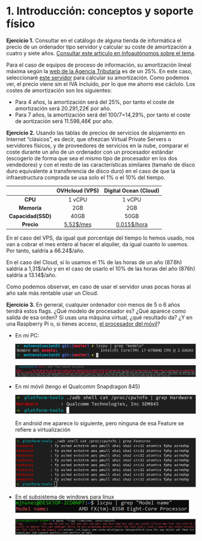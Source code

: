 # 1. Introducción: conceptos y soporte físico
**Ejercicio 1.** Consultar en el catálogo de alguna tienda de informática el precio de un ordenador tipo servidor y calcular su coste de amortización a cuatro y siete años. [Consultar este artículo en Infoautónomos sobre el tema](https://www.infoautonomos.com/consultas-a-la-comunidad/988/).

Para el caso de equipos de proceso de información, su amortización lineal máxima según la [web de la Agencia Tributaria](https://www.agenciatributaria.es/AEAT.internet/Inicio/_Segmentos_/Empresas_y_profesionales/Empresas/Impuesto_sobre_Sociedades/Periodos_impositivos_a_partir_de_1_1_2015/Base_imponible/Amortizacion/Tabla_de_coeficientes_de_amortizacion_lineal_.shtml) es de un 25%. En este caso, seleccionaré [este servidor](https://www.dell.com/es-es/work/shop/cty/pdp/spd/poweredge-r940xa/emea_r940xa_vi_vp) para calcular su amortización. Como podemos ver, el precio viene sin el IVA incluido, por lo que me ahorro ese cáclulo. Los costes de amortización son los siguientes:
- Para 4 años, la amortización será del 25%, por tanto el coste de amortización será 20.291,22€ por año.
- Para 7 años, la amortización será del 100/7=14,29%, por tanto el coste de aortización será 11.598,46€ por año.

**Ejercicio 2.** Usando las tablas de precios de servicios de alojamiento en Internet “clásicos”, es decir, que ofrezcan Virtual Private Servers o servidores físicos, y de proveedores de servicios en la nube, comparar el coste durante un año de un ordenador con un procesador estándar (escogerlo de forma que sea el mismo tipo de procesador en los dos vendedores) y con el resto de las características similares (tamaño de disco duro equivalente a transferencia de disco duro) en el caso de que la infraestructura comprada se usa solo el 1% o el 10% del tiempo.

|                | **OVHcloud (VPS)** | **Digital Ocean (Cloud)** |
|:--------------:|:------------------:|:-------------------------:|
|     **CPU**    |       1 vCPU       |           1 vCPU          |
|   **Memoria**  |         2GB        |            2GB            |
| **Capacidad(SSD)** |        40GB        |            50GB           |
|   **Precio**   |       [5.52$/mes](https://us.ovhcloud.com/vps/)       |         [0.015$/hora](https://www.digitalocean.com/pricing/?utm_campaign=emea_brand_kw_en_cpc&utm_adgroup=digitalocean_pricing_exact&_keyword=digital%20ocean%20pricing&_device=c&_adposition=&utm_medium=cpc&utm_source=google&gclid=CjwKCAjw_NX7BRA1EiwA2dpg0tczFAbvkBiAklTpwkgG91KFAm-9BVAU5neVHe7mK_7y6Ydfg8hrlRoCWSMQAvD_BwE#basic-droplets)        |

En el caso del VPS, da igual qué porcentaje del tiempo lo hemos usado, nos van a cobrar el mes entero al hacer el alquiler, da igual cuanto lo usemos. Por tanto, saldría a 66.24$/año. 

En el caso del Cloud, si lo usamos el 1% de las horas de un año (87.6h) saldría a 1,31$/año y en el caso de usarlo el 10% de las horas del año (876h) saldría a 13.14\$/año.

Como podemos observar, en caso de usar el servidor unas pocas horas al año sale más rentable usar un Cloud.

**Ejercicio 3.** En general, cualquier ordenador con menos de 5 o 6 años tendrá estos flags. ¿Qué modelo de procesador es? ¿Qué aparece como salida de esa orden? Si usas una máquina virtual, ¿qué resultado da? ¿Y en una Raspberry Pi o, si tienes acceso, [el procesador del móvil](https://stackoverflow.com/questions/26239956/how-to-get-specific-information-of-an-android-device-from-proc-cpuinfo-file)?

- En mi PC:

    ![modelo de cpu](img/cpumodel.png)

    ![virtualizacion](img/cpuflags.png)

- En mi móvil (tengo el Qualcomm Snapdragon 845)

    ![modelo de cpu](img/movilmodel.png)

    En android me aparece lo siguiente, pero ninguna de esa Feature se refiere a virtualización

    ![virtualizacion](img/movilflags.png)

- En el subsistema de windows para linux
    ![modelo de cpu](img/amdmodel.png)

    ![virtualizacion](img/amdcommand.png)
